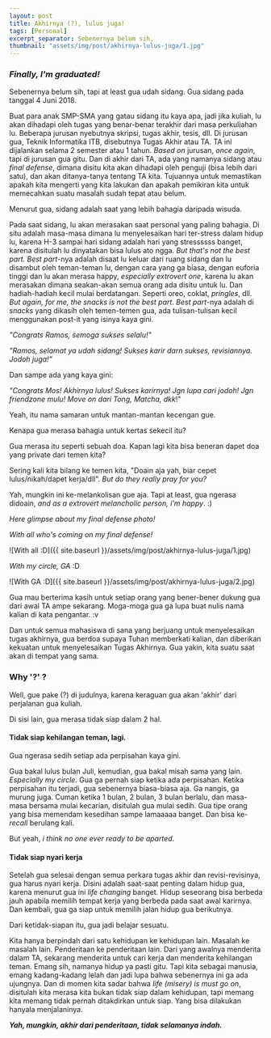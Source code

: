 ```yaml
---
layout: post
title: Akhirnya (?), lulus juga!
tags: [Personal]
excerpt_separator: Sebenernya belum sih,
thumbnail: "assets/img/post/akhirnya-lulus-juga/1.jpg"
---
```


### _Finally, I'm graduated!_ 

Sebenernya belum sih, tapi at least gua udah sidang. Gua sidang pada tanggal 4 Juni 2018. 

Buat para anak SMP-SMA yang gatau sidang itu kaya apa, jadi jika kuliah, lu akan dihadapi oleh tugas yang benar-benar terakhir dari masa perkuliahan lu. Beberapa jurusan nyebutnya skripsi, tugas akhir, tesis, dll. Di jurusan gua, Teknik Informatika ITB, disebutnya Tugas Akhir atau TA. TA ini dijalankan selama 2 semester atau 1 tahun. _Based on_ jurusan, _once again_, tapi di jurusan gua gitu. Dan di akhir dari TA, ada yang namanya sidang atau _final defense_, dimana disitu kita akan dihadapi oleh penguji (bisa lebih dari satu), dan akan ditanya-tanya tentang TA kita. Tujuannya untuk memastikan apakah kita mengerti yang kita lakukan dan apakah pemikiran kita untuk memecahkan suatu masalah sudah tepat atau belum.

Menurut gua, sidang adalah saat yang lebih bahagia daripada wisuda. 

Pada saat sidang, lu akan merasakan saat personal yang paling bahagia. Di situ adalah masa-masa dimana lu menyelesaikan hari ter-stress dalam hidup lu, karena H-3 sampai hari sidang adalah hari yang stressssss banget, karena disitulah lu dinyatakan bisa lulus ato ngga. _But that's not the best part._ _Best part_-nya adalah disaat lu keluar dari ruang sidang dan lu disambut oleh teman-teman lu, dengan cara yang ga biasa, dengan euforia tinggi dan lu akan merasa happy, _especially extrovert one_, karena lu akan merasakan dimana seakan-akan semua orang ada disitu untuk lu. Dan hadiah-hadiah kecil mulai berdatangan. Seperti oreo, coklat, _pringles_, dll. _But again, for me, the snacks is not the best part_. _Best part_-nya adalah di _snacks_ yang dikasih oleh temen-temen gua, ada tulisan-tulisan kecil menggunakan post-it yang isinya kaya gini.

_"Congrats Ramos, semoga sukses selalu!"_

_"Ramos, selamat ya udah sidang! Sukses karir darn sukses, revisiannya. Jodoh juga!"_

Dan sampe ada yang kaya gini:

_"Congrats Mos! Akhirnya lulus! Sukses karirnya! Jgn lupa cari jodoh! Jgn friendzone mulu! Move on dari Tong, Matcha, dkk_!"

Yeah, itu nama samaran untuk mantan-mantan kecengan gue. 

Kenapa gua merasa bahagia untuk kertas sekecil itu?

Gua merasa itu seperti sebuah doa. Kapan lagi kita bisa beneran dapet doa yang private dari temen kita?

Sering kali kita bilang ke temen kita, "Doain aja yah, biar cepet lulus/nikah/dapet kerja/dll". _But do they really pray for you?_

Yah, mungkin ini ke-melankolisan gue aja. Tapi at least, gua ngerasa didoain, _and as a extrovert melancholic person, i'm happy_. :)

_Here glimpse about my final defense photo!_

_With all who's coming on my final defense!_

![With all :D]({{ site.baseurl }}/assets/img/post/akhirnya-lulus-juga/1.jpg)

_With my circle, GA_ :D

![With GA :D]({{ site.baseurl }}/assets/img/post/akhirnya-lulus-juga/2.jpg)

Gua mau berterima kasih untuk setiap orang yang bener-bener dukung gua dari awal TA ampe sekarang. Moga-moga gua ga lupa buat nulis nama kalian di kata pengantar. :v

Dan untuk semua mahasiswa di sana yang berjuang untuk menyelesaikan tugas akhirnya, gua berdoa supaya  Tuhan memberkati kalian, dan diberikan kekuatan untuk menyelesaikan Tugas Akhirnya. Gua yakin, kita suatu saat akan di tempat yang sama. 

### Why '?' ?

Well, gue pake \(?) di judulnya, karena keraguan gua akan 'akhir' dari perjalanan gua kuliah.

Di sisi lain, gua merasa tidak siap dalam 2 hal.

#### Tidak siap kehilangan teman, lagi.

Gua ngerasa sedih setiap ada perpisahan kaya gini. 

Gua bakal lulus bulan Juli, kemudian, gua bakal misah sama yang lain. _Especially my circle._ Gua ga pernah siap ketika ada perpisahan. Ketika perpisahan itu terjadi, gua sebenernya biasa-biasa aja. Ga nangis, ga murung juga. Cuman ketika 1 bulan, 2 bulan, 3 bulan berlalu, dan masa-masa bersama mulai kecarian, disitulah gua mulai sedih. Gua tipe orang yang bisa memendam kesedihan sampe lamaaaaa banget. Dan bisa ke-_recall_ berulang kali. 

But yeah, _i think no one ever ready to be aparted_.

#### Tidak siap nyari kerja

Setelah gua selesai dengan semua perkara tugas akhir dan revisi-revisinya, gua harus nyari kerja. Disini adalah saat-saat penting dalam hidup gua, karena menurut gua ini _life changing_ banget. Hidup seseorang bisa berbeda jauh apabila memilih tempat kerja yang berbeda pada saat awal karirnya. Dan kembali, gua ga siap untuk memilih jalan hidup gua berikutnya. 

Dari ketidak-siapan itu, gua jadi belajar sesuatu.

Kita hanya berpindah dari satu kehidupan ke kehidupan lain. Masalah ke masalah lain. Penderitaan ke penderitaan lain. Dari yang awalnya menderita dalam TA, sekarang menderita untuk cari kerja dan menderita kehilangan teman. Emang sih, namanya hidup ya pasti gitu. Tapi kita sebagai manusia, emang kadang-kadang lelah dan jadi lupa bahwa sebenernya ini ga ada ujungnya. Dan di momen kita sadar bahwa _life (misery) is must go on_, disitulah kita merasa kita bukan tidak siap dalam kehidupan, tapi memang kita memang tidak pernah ditakdirkan untuk siap. Yang bisa dilakukan hanyala menjalaninya. 

**_Yah, mungkin, akhir dari penderitaan, tidak selamanya indah._**